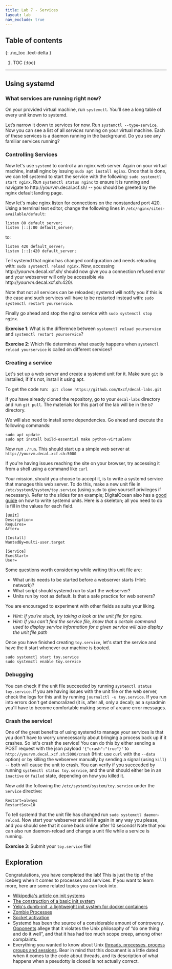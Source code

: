 ```yaml
---
title: Lab 7 - Services
layout: lab
nav_exclude: true
---
```


## Table of contents
{: .no_toc .text-delta }

1. TOC
{:toc}

---

## Using systemd

### What services are running right now?
On your provided virtual machine, run `systemctl`. You’ll see a long table of every unit known to systemd.

Let’s narrow it down to services for now. Run `systemctl --type=service`. Now you can see a list of all _services_ running on your virtual machine. Each of these services is a daemon running in the background. Do you see any familiar services running?

### Controlling Services
Now let's use `systemd` to control a an nginx web server. Again on your virtual machine, install nginx by issuing `sudo apt install nginx`. Once that is done, we can tell systemd to start the service with the following: `sudo systemctl start nginx`. Run `systemctl status nginx` to ensure it is running and navigate to http://*yourvm*.decal.xcf.sh/ -- you should be greeted by the nginx default landing page.

Now let's make nginx listen for connections on the nonstandard port 420. Using a terminal text editor, change the following lines in `/etc/nginx/sites-available/default`:

```nginx
listen 80 default_server;
listen [::]:80 default_server;
```

to:
```nginx
listen 420 default_server;
listen [::]:420 default_server;
```

Tell systemd that nginx has changed configuration and needs reloading with: `sudo systemctl reload nginx`. Now, accessing  http://*yourvm*.decal.xcf.sh/ should now give you a connection refused error and your webserver will only be accessible via http://*yourvm*.decal.xcf.sh:420/.

Note that not all services can be reloaded; systemd will notify you if this is the case and such services will have to be restarted instead with: `sudo systemctl restart yourservice`.

Finally go ahead and stop the nginx service with `sudo systemctl stop nginx`.

**Exercise 1**: What is the difference between `systemctl reload yourservice` and `systemctl restart yourservice`?

**Exercise 2**: Which file determines what exactly happens when `systemctl reload yourservice` is called on different services?

### Creating a service
Let's set up a web server and create a systemd unit for it. Make sure `git` is installed; if it's not, install it using apt.

To get the code run:
``` git clone https://github.com/0xcf/decal-labs.git```

If you have already cloned the repository, go to your `decal-labs` directory and run `git pull`. The materials for this part of the lab will be in the `b7` directory.

We will also need to install some dependencies. Go ahead and execute the following commands:

```
sudo apt update
sudo apt install build-essential make python-virtualenv
```

Now run `./run`. This should start up a simple web server at `http://yourvm.decal.xcf.sh:5000`

If you're having issues reaching the site on your browser, try accessing it from a shell using a command like `curl`

Your mission, should you choose to accept it, is to write a systemd service that manages this web server. To do this, make a new unit file in `/etc/systemd/system/toy.service` (using `sudo` to give yourself privileges if necessary). Refer to the slides for an example; DigitalOcean also has a [good guide](https://www.digitalocean.com/community/tutorials/understanding-systemd-units-and-unit-files) on how to write systemd units. Here is a skeleton; all you need to do is fill in the values for each field.

```
[Unit]
Description=
Requires=
After=

[Install]
WantedBy=multi-user.target

[Service]
ExecStart=
User=
```

Some questions worth considering while writing this unit file are:
* What units needs to be started before a webserver starts (Hint: network)?
* What script should systemd run to start the webserver?
* Units run by root as default. Is that a safe practice for web servers?

You are encouraged to experiment with other fields as suits your liking.

* *Hint: If you're stuck, try taking a look at the unit file for nginx.*
* *Hint: If you can't find the service file, know that a certain command used to display service information for a given service will also display the unit file path*

Once you have finished creating `toy.service`, let's start the service and have the it start whenever our machine is booted.
```
sudo systemctl start toy.service
sudo systemctl enable toy.service
```

### Debugging
You can check if the unit file succeeded by running `systemctl status toy.service`. If you are having issues with the unit file or the web server, check the logs for this unit by running `journalctl -u toy.service`.  If you run into errors don't get demoralized (it is, after all, only a decal); as a sysadmin you'll have to become comfortable making sense of arcane error messages.

### Crash the service!
One of the great benefits of using systemd to manage your services is that you don't have to worry unnecessarily about bringing a process back up if it crashes. So let's crash the service! You can do this by either sending a POST request with the json payload `'{"crash":"true"}'` to `http://yourvm.decal.xcf.sh:5000/crash` (Hint: use `curl` with the `--data` option) or by killing the webserver manually by sending a signal (using `kill`) -- both will cause the unit to crash. You can verify if you succeeded by running `systemctl status toy.service`, and the unit should either be in an `inactive` or `failed` state, depending on how you killed it.

Now add the following the `/etc/systemd/system/toy.service` under the `Service` directive:
```
Restart=always
RestartSec=10
```
To tell systemd that the unit file has changed run `sudo systemctl daemon-reload`. Now start your webserver and kill it again in any way you please, and you should see that it come back online after 10 seconds! Note that you can also run daemon-reload and change a unit file while a service is running.

**Exercise 3**: Submit your `toy.service` file!

## Exploration
Congratulations, you have completed the lab! This is just the tip of the iceberg when it comes to processes and services. If you want to learn more, here are some related topics you can look into.

- [Wikipedia's article on init systems](https://en.wikipedia.org/wiki/Init)
- [The construction of a basic init system](https://felipec.wordpress.com/2013/11/04/init/)
- [Yelp's dumb-init, a lightweight init system for docker containers](https://engineeringblog.yelp.com/2016/01/dumb-init-an-init-for-docker.html)
- [Zombie Processes](https://www.howtogeek.com/119815/htg-explains-what-is-a-zombie-process-on-linux/)
- [Socket activation](http://0pointer.de/blog/projects/socket-activated-containers.html)
- Systemd has been the source of a considerable amount of controversy. [Opponents](http://web.archive.org/web/20190208031551/http://without-systemd.org/wiki/index.php/Main_Page) allege that it violates the Unix philosophy of “do one thing and do it well”, and that it has had too much scope creep, among other complaints.
- Everything you wanted to know about Unix [threads, processes, process groups and sessions](https://www.win.tue.nl/~aeb/linux/lk/lk-10.html). Bear in mind that this document is a little dated when it comes to the code about threads, and its description of what happens when a pseudotty is closed is not actually correct.
